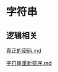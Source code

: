 # 字符串

## 逻辑相关

[真正的密码.md](https://github.com/niu0217/Documents/blob/main/Algorithm/OD/string/真正的密码.md)

[字符串重新排序.md](https://github.com/niu0217/Documents/blob/main/Algorithm/OD/string/字符串重新排序.md)
